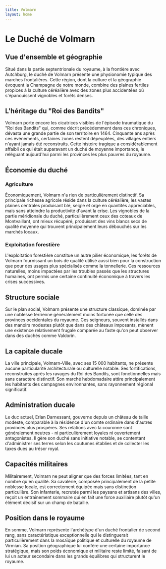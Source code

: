 ```yaml
---
title: Volmarn
layout: home
---
```

# Le Duché de Volmarn

## Vue d'ensemble et géographie

Situé dans la partie septentrionale du royaume, à la frontière avec Autchburg, le duché de Volmarn présente une physionomie typique des marches frontalières. Cette région, dont la culture et la géographie évoquent la Champagne de notre monde, combine des plaines fertiles propices à la culture céréalière avec des zones plus accidentées où s'épanouissent vignobles et forêts denses.

## L'héritage du "Roi des Bandits"

Volmarn porte encore les cicatrices visibles de l'épisode traumatique du "Roi des Bandits" qui, comme décrit précédemment dans ces chroniques, dévasta une grande partie de son territoire en 1464. Cinquante ans après ces événements, certaines zones restent dépeuplées, des villages entiers n'ayant jamais été reconstruits. Cette histoire tragique a considérablement affaibli ce qui était auparavant un duché de moyenne importance, le reléguant aujourd'hui parmi les provinces les plus pauvres du royaume.

## Économie du duché

### Agriculture

Économiquement, Volmarn n'a rien de particulièrement distinctif. Sa principale richesse agricole réside dans la culture céréalière, les vastes plaines centrales produisant blé, seigle et orge en quantités appréciables, mais sans atteindre la productivité d'avant la crise. Les vignobles de la partie méridionale du duché, particulièrement ceux des coteaux de Montvaillant, ont mieux récupéré, produisant des vins blancs secs de qualité moyenne qui trouvent principalement leurs débouchés sur les marchés locaux.

### Exploitation forestière

L'exploitation forestière constitue un autre pilier économique, les forêts de Volmarn fournissant un bois de qualité utilisé aussi bien pour la construction que pour des usages plus spécialisés comme la tonnellerie. Ces ressources naturelles, moins impactées par les troubles passés que les structures humaines, ont permis une certaine continuité économique à travers les crises successives.

## Structure sociale

Sur le plan social, Volmarn présente une structure classique, dominée par une noblesse terrienne généralement moins fortunée que celle des provinces occidentales du royaume. Ces seigneurs, souvent installés dans des manoirs modestes plutôt que dans des châteaux imposants, mènent une existence relativement frugale comparée au faste qu'on peut observer dans des duchés comme Valdorin.

## La capitale ducale

La ville principale, Volmarn-Ville, avec ses 15 000 habitants, ne présente aucune particularité architecturale ou culturelle notable. Ses fortifications, reconstruites après les ravages du Roi des Bandits, sont fonctionnelles mais sans caractère distinctif. Son marché hebdomadaire attire principalement les habitants des campagnes environnantes, sans rayonnement régional significatif.

## Administration ducale

Le duc actuel, Erlan Darnessant, gouverne depuis un château de taille modeste, comparable à la résidence d'un comte ordinaire dans d'autres provinces plus prospères. Ses relations avec la couronne sont généralement neutres - ni particulièrement loyales ni ouvertement antagonistes. Il gère son duché sans initiative notable, se contentant d'administrer ses terres selon les coutumes établies et de collecter les taxes dues au trésor royal.

## Capacités militaires

Militairement, Volmarn ne peut aligner que des forces limitées, tant en nombre qu'en qualité. Sa cavalerie, composée principalement de la petite noblesse locale, est correctement équipée mais sans distinction particulière. Son infanterie, recrutée parmi les paysans et artisans des villes, reçoit un entraînement sommaire qui en fait une force auxiliaire plutôt qu'un élément décisif sur un champ de bataille.

## Position dans le royaume

En somme, Volmarn représente l'archétype d'un duché frontalier de second rang, sans caractéristique exceptionnelle qui le distinguerait particulièrement dans la mosaïque politique et culturelle du royaume de Virmian. Sa position géographique lui confère une certaine importance stratégique, mais son poids économique et militaire reste limité, faisant de lui un acteur secondaire dans les grands équilibres qui structurent le royaume.